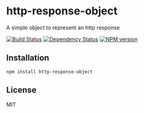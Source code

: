 # http-response-object

A simple object to represent an http response

[![Build Status](https://travis-ci.org/ForbesLindesay/http-response-object.png?branch=master)](https://travis-ci.org/ForbesLindesay/http-response-object)
[![Dependency Status](https://gemnasium.com/ForbesLindesay/http-response-object.png)](https://gemnasium.com/ForbesLindesay/http-response-object)
[![NPM version](https://badge.fury.io/js/http-response-object.png)](http://badge.fury.io/js/http-response-object)

## Installation

    npm install http-response-object

## License

  MIT
